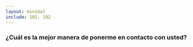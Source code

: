 ```yaml
---
layout: minimal
include: 101, 102
---
```

<!-- 
### What is the best way to get in touch with you? -->
### ¿Cuál es la mejor manera de ponerme en contacto con usted?